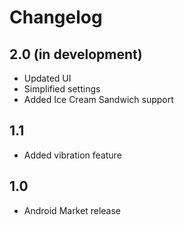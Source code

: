 Changelog
=========

2.0 (in development)
--------------------
* Updated UI
* Simplified settings
* Added Ice Cream Sandwich support

1.1
---
* Added vibration feature

1.0
---
* Android Market release
